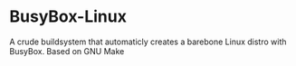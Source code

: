 # BusyBox-Linux
A crude buildsystem that automaticly creates a barebone Linux distro with BusyBox. Based on GNU Make
